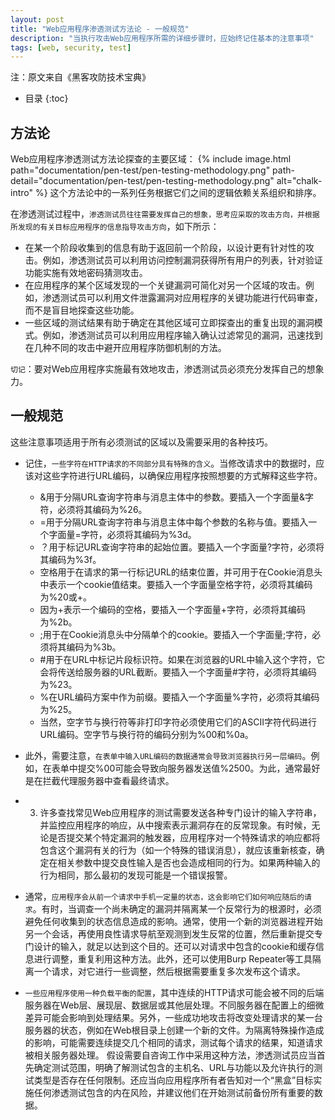 ```yaml
---
layout: post
title: "Web应用程序渗透测试方法论 - 一般规范"
description: "当执行攻击Web应用程序所需的详细步骤时，应始终记住基本的注意事项"
tags: [web, security, test]
---
```

注：原文来自《黑客攻防技术宝典》

* 目录
{:toc}

## 方法论
Web应用程序渗透测试方法论探查的主要区域：
{% include image.html path="documentation/pen-test/pen-testing-methodology.png" path-detail="documentation/pen-test/pen-testing-methodology.png" alt="chalk-intro" %}
这个方法论中的一系列任务根据它们之间的逻辑依赖关系组织和排序。

在渗透测试过程中，`渗透测试员往往需要发挥自己的想象，思考应采取的攻击方向，并根据所发现的有关目标应用程序的信息指导攻击方向`，如下所示：
* 在某一个阶段收集到的信息有助于返回前一个阶段，以设计更有针对性的攻击。例如，渗透测试员可以利用访问控制漏洞获得所有用户的列表，针对验证功能实施有效地密码猜测攻击。
* 在应用程序的某个区域发现的一个关键漏洞可简化对另一个区域的攻击。例如，渗透测试员可以利用文件泄露漏洞对应用程序的关键功能进行代码审查，而不是盲目地探查这些功能。
* 一些区域的测试结果有助于确定在其他区域可立即探查出的重复出现的漏洞模式。例如，渗透测试员可以利用应用程序输入确认过滤常见的漏洞，迅速找到在几种不同的攻击中避开应用程序防御机制的方法。

`切记`：要对Web应用程序实施最有效地攻击，渗透测试员必须充分发挥自己的想象力。

## 一般规范
这些注意事项适用于所有必须测试的区域以及需要采用的各种技巧。
* 记住，`一些字符在HTTP请求的不同部分具有特殊的含义`。当修改请求中的数据时，应该对这些字符进行URL编码，以确保应用程序按照想要的方式解释这些字符。
    - &用于分隔URL查询字符串与消息主体中的参数。要插入一个字面量&字符，必须将其编码为%26。
    - =用于分隔URL查询字符串与消息主体中每个参数的名称与值。要插入一个字面量=字符，必须将其编码为%3d。
    - ？用于标记URL查询字符串的起始位置。要插入一个字面量?字符，必须将其编码为%3f。
    - 空格用于在请求的第一行标记URL的结束位置，并可用于在Cookie消息头中表示一个cookie值结束。要插入一个字面量空格字符，必须将其编码为%20或+。
    - 因为+表示一个编码的空格，要插入一个字面量+字符，必须将其编码为%2b。
    - ;用于在Cookie消息头中分隔单个的cookie。要插入一个字面量;字符，必须将其编码为%3b。
    - #用于在URL中标记片段标识符。如果在浏览器的URL中输入这个字符，它会将传送给服务器的URL截断。要插入一个字面量#字符，必须将其编码为%23。
    - %在URL编码方案中作为前缀。要插入一个字面量%字符，必须将其编码为%25。
    - 当然，空字节与换行符等非打印字符必须使用它们的ASCII字符代码进行URL编码。空字节与换行符的编码分别为%00和%0a。

* 此外，需要注意，`在表单中输入URL编码的数据通常会导致浏览器执行另一层编码`。例如，在表单中提交%00可能会导致向服务器发送值%2500。为此，通常最好是在拦截代理服务器中查看最终请求。
* 3. 许多查找常见Web应用程序的测试需要发送各种专门设计的输入字符串，并监控应用程序的响应，从中搜索表示漏洞存在的反常现象。有时候，无论是否提交某个特定漏洞的触发器，应用程序对一个特殊请求的响应都将包含这个漏洞有关的行为（如一个特殊的错误消息），就应该重新核查，确定在相关参数中提交良性输入是否也会造成相同的行为。如果两种输入的行为相同，那么最初的发现可能是一个错误报警。
* 通常，`应用程序会从前一个请求中手机一定量的状态，这会影响它们如何响应随后的请求`。有时，当调查一个尚未确定的漏洞并隔离某一个反常行为的根源时，必须避免任何收集到的状态信息造成的影响。通常，使用一个新的浏览器进程开始另一个会话，再使用良性请求导航至观测到发生反常的位置，然后重新提交专门设计的输入，就足以达到这个目的。还可以对请求中包含的cookie和缓存信息进行调整，重复利用这种方法。此外，还可以使用Burp Repeater等工具隔离一个请求，对它进行一些调整，然后根据需要重复多次发布这个请求。
* `一些应用程序使用一种负载平衡的配置`，其中连续的HTTP请求可能会被不同的后端服务器在Web层、展现层、数据层或其他层处理。不同服务器在配置上的细微差异可能会影响到处理结果。另外，一些成功地攻击将改变处理请求的某一台服务器的状态，例如在Web根目录上创建一个新的文件。为隔离特殊操作造成的影响，可能需要连续提交几个相同的请求，测试每个请求的结果，知道请求被相关服务器处理。
假设需要自咨询工作中采用这种方法，渗透测试员应当首先确定测试范围，明确了解测试包含的主机名、URL与功能以及允许执行的测试类型是否存在任何限制。还应当向应用程序所有者告知对一个“黑盒”目标实施任何渗透测试包含的内在风险，并建议他们在开始测试前备份所有重要的数据。



























